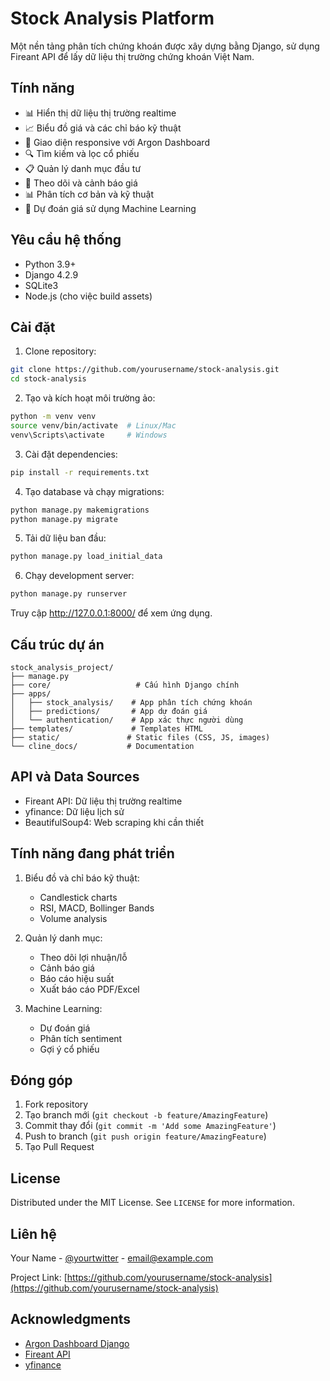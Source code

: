 # Stock Analysis Platform

Một nền tảng phân tích chứng khoán được xây dựng bằng Django, sử dụng Fireant API để lấy dữ liệu thị trường chứng khoán Việt Nam.

## Tính năng

- 📊 Hiển thị dữ liệu thị trường realtime
- 📈 Biểu đồ giá và các chỉ báo kỹ thuật
- 📱 Giao diện responsive với Argon Dashboard
- 🔍 Tìm kiếm và lọc cổ phiếu
- 📋 Quản lý danh mục đầu tư
- 🔔 Theo dõi và cảnh báo giá
- 📊 Phân tích cơ bản và kỹ thuật
- 🤖 Dự đoán giá sử dụng Machine Learning

## Yêu cầu hệ thống

- Python 3.9+
- Django 4.2.9
- SQLite3
- Node.js (cho việc build assets)

## Cài đặt

1. Clone repository:
```bash
git clone https://github.com/yourusername/stock-analysis.git
cd stock-analysis
```

2. Tạo và kích hoạt môi trường ảo:
```bash
python -m venv venv
source venv/bin/activate  # Linux/Mac
venv\Scripts\activate     # Windows
```

3. Cài đặt dependencies:
```bash
pip install -r requirements.txt
```

4. Tạo database và chạy migrations:
```bash
python manage.py makemigrations
python manage.py migrate
```

5. Tải dữ liệu ban đầu:
```bash
python manage.py load_initial_data
```

6. Chạy development server:
```bash
python manage.py runserver
```

Truy cập http://127.0.0.1:8000/ để xem ứng dụng.

## Cấu trúc dự án

```
stock_analysis_project/
├── manage.py
├── core/                   # Cấu hình Django chính
├── apps/
│   ├── stock_analysis/    # App phân tích chứng khoán
│   ├── predictions/       # App dự đoán giá
│   └── authentication/    # App xác thực người dùng
├── templates/             # Templates HTML
├── static/               # Static files (CSS, JS, images)
└── cline_docs/           # Documentation
```

## API và Data Sources

- Fireant API: Dữ liệu thị trường realtime
- yfinance: Dữ liệu lịch sử
- BeautifulSoup4: Web scraping khi cần thiết

## Tính năng đang phát triển

1. Biểu đồ và chỉ báo kỹ thuật:
   - Candlestick charts
   - RSI, MACD, Bollinger Bands
   - Volume analysis

2. Quản lý danh mục:
   - Theo dõi lợi nhuận/lỗ
   - Cảnh báo giá
   - Báo cáo hiệu suất
   - Xuất báo cáo PDF/Excel

3. Machine Learning:
   - Dự đoán giá
   - Phân tích sentiment
   - Gợi ý cổ phiếu

## Đóng góp

1. Fork repository
2. Tạo branch mới (`git checkout -b feature/AmazingFeature`)
3. Commit thay đổi (`git commit -m 'Add some AmazingFeature'`)
4. Push to branch (`git push origin feature/AmazingFeature`)
5. Tạo Pull Request

## License

Distributed under the MIT License. See `LICENSE` for more information.

## Liên hệ

Your Name - [@yourtwitter](https://twitter.com/yourtwitter) - email@example.com

Project Link: [https://github.com/yourusername/stock-analysis](https://github.com/yourusername/stock-analysis)

## Acknowledgments

- [Argon Dashboard Django](https://www.creative-tim.com/product/argon-dashboard-django)
- [Fireant API](https://docs.fireant.vn)
- [yfinance](https://github.com/ranaroussi/yfinance)
